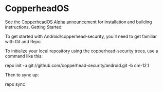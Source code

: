 CopperheadOS
============

See the [CopperheadOS Alpha
announcement](https://copperhead.co/2015/08/21/alpha) for installation and
building instructions.
Getting Started

To get started with Android/copperhead-security, you'll need to get familiar with Git and Repo.

To initialize your local repository using the copperhead-security trees, use a command like this:

repo init -u git://github.com/copperhead-security/android.git -b cm-12.1

Then to sync up:

repo sync
